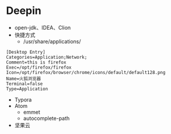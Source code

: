 # Deepin

- open-jdk、IDEA、Clion
- 快捷方式
  - /usr/share/applications/

```
[Desktop Entry]
Categories=Application;Network;
Comment=this is firefox
Exec=/opt/firefox/firefox
Icon=/opt/firefox/browser/chrome/icons/default/default128.png
Name=火狐浏览器
Terminal=false
Type=Application
```

- Typora
- Atom
  - emmet
  - autocomplete-path
- 坚果云